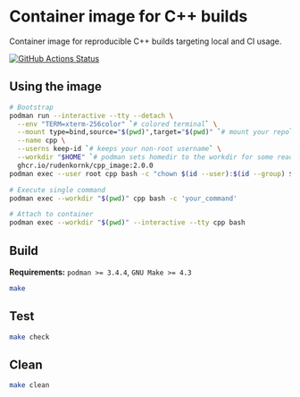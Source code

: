 # Container image for C++ builds

Container image for reproducible C++ builds targeting local and CI usage.  

[![GitHub Actions Status](https://github.com/rudenkornk/docker_cpp/actions/workflows/workflow.yml/badge.svg)](https://github.com/rudenkornk/cpp_image/actions)


## Using the image
```bash
# Bootstrap
podman run --interactive --tty --detach \
  --env "TERM=xterm-256color" `# colored terminal` \
  --mount type=bind,source="$(pwd)",target="$(pwd)" `# mount your repo` \
  --name cpp \
  --userns keep-id `# keeps your non-root username` \
  --workdir "$HOME" `# podman sets homedir to the workdir for some readon` \
  ghcr.io/rudenkornk/cpp_image:2.0.0
podman exec --user root cpp bash -c "chown $(id --user):$(id --group) $HOME"

# Execute single command
podman exec --workdir "$(pwd)" cpp bash -c 'your_command'

# Attach to container
podman exec --workdir "$(pwd)" --interactive --tty cpp bash
```

## Build
**Requirements:** `podman >= 3.4.4`, `GNU Make >= 4.3`  
```bash
make
```

## Test
```bash
make check
```

## Clean
```bash
make clean
```
